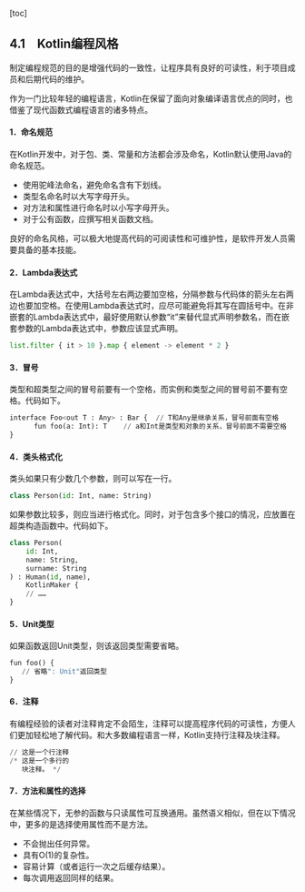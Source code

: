 [toc]

## 4.1　Kotlin编程风格

制定编程规范的目的是增强代码的一致性，让程序具有良好的可读性，利于项目成员和后期代码的维护。

作为一门比较年轻的编程语言，Kotlin在保留了面向对象编译语言优点的同时，也借鉴了现代函数式编程语言的诸多特点。

#### 1．命名规范

在Kotlin开发中，对于包、类、常量和方法都会涉及命名，Kotlin默认使用Java的命名规范。

+ 使用驼峰法命名，避免命名含有下划线。
+ 类型名命名时以大写字母开头。
+ 对方法和属性进行命名时以小写字母开头。
+ 对于公有函数，应撰写相关函数文档。

良好的命名风格，可以极大地提高代码的可阅读性和可维护性，是软件开发人员需要具备的基本技能。

#### 2．Lambda表达式

在Lambda表达式中，大括号左右两边要加空格，分隔参数与代码体的箭头左右两边也要加空格。在使用Lambda表达式时，应尽可能避免将其写在圆括号中。在非嵌套的Lambda表达式中，最好使用默认参数“it”来替代显式声明参数名，而在嵌套参数的Lambda表达式中，参数应该显式声明。

```python
list.filter { it > 10 }.map { element -> element * 2 }
```

#### 3．冒号

类型和超类型之间的冒号前要有一个空格，而实例和类型之间的冒号前不要有空格。代码如下。

```python
interface Foo<out T : Any> : Bar {  // T和Any是继承关系，冒号前面有空格
      fun foo(a: Int): T    // a和Int是类型和对象的关系，冒号前面不需要空格
}
```

#### 4．类头格式化

类头如果只有少数几个参数，则可以写在一行。

```python
class Person(id: Int, name: String)
```

如果参数比较多，则应当进行格式化。同时，对于包含多个接口的情况，应放置在超类构造函数中。代码如下。

```python
class Person(
    id: Int, 
    name: String,
    surname: String
) : Human(id, name),
    KotlinMaker {
    // ……
}
```

#### 5．Unit类型

如果函数返回Unit类型，则该返回类型需要省略。

```python
fun foo() { 
   // 省略": Unit"返回类型
}
```

#### 6．注释

有编程经验的读者对注释肯定不会陌生，注释可以提高程序代码的可读性，方便人们更加轻松地了解代码。和大多数编程语言一样，Kotlin支持行注释及块注释。

```python
// 这是一个行注释
/* 这是一个多行的
   块注释。 */
```

#### 7．方法和属性的选择

在某些情况下，无参的函数与只读属性可互换通用。虽然语义相似，但在以下情况中，更多的是选择使用属性而不是方法。

+ 不会抛出任何异常。
+ 具有O(1)的复杂性。
+ 容易计算（或者运行一次之后缓存结果）。
+ 每次调用返回同样的结果。


